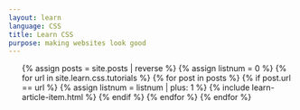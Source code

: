 ```yaml
---
layout: learn
language: CSS
title: Learn CSS
purpose: making websites look good
---
```

<!-- I've written many tutorials on CSS. As I want to make them easy to learn from, I've complied a list of which posts to check out in what order if you want to learn CSS. If you want to know more about Code The Web, check out the [welcome post][welcome].
 -->
<!-- > ### Want to get new posts in your inbox? [Sign up to my newsletter][newsletter].
> I've worked hard on these tutorials and as of now do not make any money on them, so I'd really appreciate if you signed up ;)
{:class="newsletter"} -->
<!-- 
# Prerequisites
These are optional but recommended. In tutorials, I might build on what's covered here. I'd also recommed the set-up tutorial so you are writing and running your code in the same way as I am. Or, you can just **[skip to the tutorials](#tutorials)**.
## How to learn a programming language
[How to learn web development][p1]

## Background knowledge
[How the internet works][p2]

## Set-up
[Practice web development on your computer][p3]

# Tutorials
I make a new tutorial at least once a week. Over time, this list will grow. Once you have finished learning CSS, you can move on to [JavaScript][js]. -->

<ol class="learn-post-cards article-list">
{% assign posts = site.posts | reverse %}
{% assign listnum = 0 %}
{% for url in site.learn.css.tutorials %}
{% for post in posts %}
{% if post.url == url %}
{% assign listnum = listnum | plus: 1 %}
{% include learn-article-item.html %}
{% endif %}
{% endfor %}
{% endfor %}
</ol>
<!-- 
# Other resources you may find useful
These are just other articles I have written about stuff that isn't programming, but will help you along your web development journey.

<ul class="learn-post-cards">
{% assign posts = site.posts | reverse %}
{% for post in posts %}
{% if site.learn.css.other contains post.url %}
<li>
    <a href="{{post.url}}" class="learn-post-card">
        <h2>{{post.title}}</h2>
        <img loading="lazy" src="{% if jekyll.environment == "production" %}https://cdn.statically.io/img/{% endif %}{{ site.urlhost }}{{ post.image }}?w=700" alt="{{ post.title }} - {{ site.title }}">
    </a>
</li>
{% endif %}
{% endfor %}
</ul> -->
<span class="invisible-text">   ‍   </span>

[newsletter]: {{site.newsletter}}

[welcome]: /welcome/
[p1]: /how-to-learn-web-development/
[p2]: /how-the-internet-works/
[p3]: /web-development-on-your-computer/

[r-devchat]: /devchat/
[r-steps-to-creating-a-website]: /steps-to-creating-a-website/
[r-reference-sites]: /web-development-reference-sites/

[js]: /learn/javascript

[newsletter]: {{site.newsletter}}